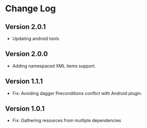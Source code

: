Change Log
==========

Version 2.0.1
---

* Updating android tools

Version 2.0.0
---

* Adding namespaced XML items support.

Version 1.1.1
---

* Fix: Avoiding dagger Preconditions conflict with Android plugin.

Version 1.0.1
---

* Fix: Gathering resources from multiple dependencies